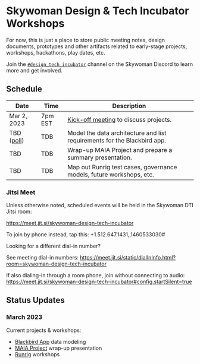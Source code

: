 # Skywoman Design & Tech Incubator Workshops
For now, this is just a place to store public meeting notes, design documents, prototypes and other artifacts related to early-stage projects, workshops, hackathons, play dates, etc.

Join the [`#design_tech_incubator`](https://discord.gg/HvXdzdeaW9) channel on the Skywoman Discord to learn more and get involved.

## Schedule
| Date         | Time    | Description                                                             |
| ------------ | ------- | ----------------------------------------------------------------------- |
| Mar 2, 2023  | 7pm EST | [Kick-off meeting] to discuss projects.                                 |
| TBD ([poll]) | TDB     | Model the data architecture and list requirements for the Blackbird app. |
| TBD          | TDB     | Wrap-up MAIA Project and prepare a summary presentation.                |
| TBD          | TDB     | Map out Runrig test cases, governance models, future workshops, etc.    |

[Kick-off meeting]: https://docs.google.com/document/d/1C3SZ4gR8RD8RZjcHvp8YXCF2GlRSH7nDZxLneYSXQSs/edit#
[poll]: https://lettucemeet.com/l/JO0nA

### Jitsi Meet
Unless otherwise noted, scheduled events will be held in the Skywoman DTI Jitsi room:

https://meet.jit.si/skywoman-design-tech-incubator

To join by phone instead, tap this: +1.512.647.1431,,1460533030#

Looking for a different dial-in number?

See meeting dial-in numbers: https://meet.jit.si/static/dialInInfo.html?room=skywoman-design-tech-incubator

If also dialing-in through a room phone, join without connecting to audio: https://meet.jit.si/skywoman-design-tech-incubator#config.startSilent=true

## Status Updates
### March 2023
Current projects & workshops:
- [Blackbird App](https://www.skywoman.community/post/skywoman-stories-blackbird) data modeling
- [MAIA Project](https://github.com/skywoman/multifarm-aggregation-info-arch/) wrap-up presentation
- [Runrig](https://comfy-pithivier-6b2f4b.netlify.app/) workshops
